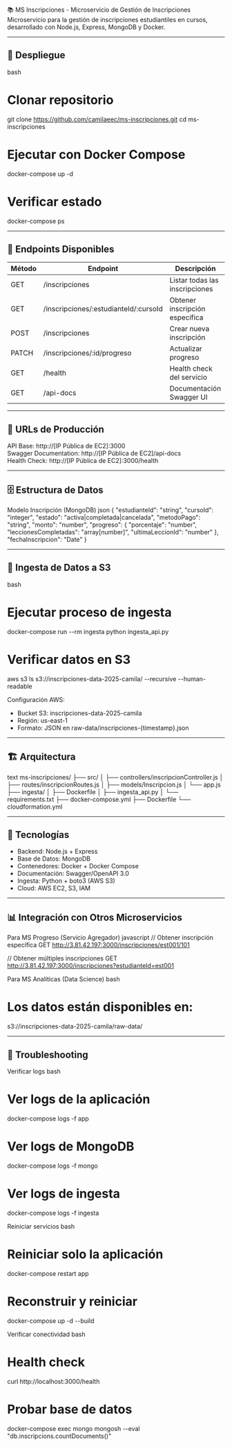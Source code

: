 📚 MS Inscripciones - Microservicio de Gestión de Inscripciones
Microservicio para la gestión de inscripciones estudiantiles en cursos, desarrollado con Node.js, Express, MongoDB y Docker.

------------------------------------------------------------
🚀 Despliegue
------------------------------------------------------------
bash
# Clonar repositorio
git clone https://github.com/camilaeec/ms-inscripciones.git
cd ms-inscripciones

# Ejecutar con Docker Compose
docker-compose up -d

# Verificar estado
docker-compose ps

------------------------------------------------------------
📡 Endpoints Disponibles
------------------------------------------------------------
Método     | Endpoint                                | Descripción
-----------|------------------------------------------|----------------------------------------
GET        | /inscripciones                          | Listar todas las inscripciones
GET        | /inscripciones/:estudianteId/:cursoId    | Obtener inscripción específica
POST       | /inscripciones                          | Crear nueva inscripción
PATCH      | /inscripciones/:id/progreso             | Actualizar progreso
GET        | /health                                 | Health check del servicio
GET        | /api-docs                               | Documentación Swagger UI

------------------------------------------------------------
🔗 URLs de Producción
------------------------------------------------------------
API Base: http://[IP Pública de EC2]:3000  
Swagger Documentation: http://[IP Pública de EC2]/api-docs  
Health Check: http://[IP Pública de EC2]:3000/health  

------------------------------------------------------------
🗄️ Estructura de Datos
------------------------------------------------------------
Modelo Inscripción (MongoDB)
json
{
  "estudianteId": "string",
  "cursoId": "integer",
  "estado": "activa|completada|cancelada",
  "metodoPago": "string",
  "monto": "number",
  "progreso": {
    "porcentaje": "number",
    "leccionesCompletadas": "array[number]",
    "ultimaLeccionId": "number"
  },
  "fechaInscripcion": "Date"
}

------------------------------------------------------------
🔄 Ingesta de Datos a S3
------------------------------------------------------------
bash
# Ejecutar proceso de ingesta
docker-compose run --rm ingesta python ingesta_api.py

# Verificar datos en S3
aws s3 ls s3://inscripciones-data-2025-camila/ --recursive --human-readable

Configuración AWS:
- Bucket S3: inscripciones-data-2025-camila
- Región: us-east-1
- Formato: JSON en raw-data/inscripciones-{timestamp}.json

------------------------------------------------------------
🏗️ Arquitectura
------------------------------------------------------------
text
ms-inscripciones/
├── src/
│   ├── controllers/inscripcionController.js
│   ├── routes/inscripcionRoutes.js
│   ├── models/Inscripcion.js
│   └── app.js
├── ingesta/
│   ├── Dockerfile
│   ├── ingesta_api.py
│   └── requirements.txt
├── docker-compose.yml
├── Dockerfile
└── cloudformation.yml

------------------------------------------------------------
🔧 Tecnologías
------------------------------------------------------------
- Backend: Node.js + Express
- Base de Datos: MongoDB
- Contenedores: Docker + Docker Compose
- Documentación: Swagger/OpenAPI 3.0
- Ingesta: Python + boto3 (AWS S3)
- Cloud: AWS EC2, S3, IAM

------------------------------------------------------------
📊 Integración con Otros Microservicios
------------------------------------------------------------
Para MS Progreso (Servicio Agregador)
javascript
// Obtener inscripción específica
GET http://3.81.42.197:3000/inscripciones/est001/101

// Obtener múltiples inscripciones
GET http://3.81.42.197:3000/inscripciones?estudianteId=est001

Para MS Analíticas (Data Science)
bash
# Los datos están disponibles en:
s3://inscripciones-data-2025-camila/raw-data/

------------------------------------------------------------
🐛 Troubleshooting
------------------------------------------------------------
Verificar logs
bash
# Ver logs de la aplicación
docker-compose logs -f app

# Ver logs de MongoDB
docker-compose logs -f mongo

# Ver logs de ingesta
docker-compose logs -f ingesta

Reiniciar servicios
bash
# Reiniciar solo la aplicación
docker-compose restart app

# Reconstruir y reiniciar
docker-compose up -d --build

Verificar conectividad
bash
# Health check
curl http://localhost:3000/health

# Probar base de datos
docker-compose exec mongo mongosh --eval "db.inscripcions.countDocuments()"
